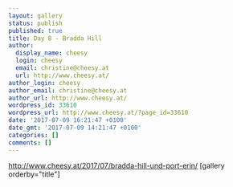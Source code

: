 ```yaml
---
layout: gallery
status: publish
published: true
title: Day 8 - Bradda Hill
author:
  display_name: cheesy
  login: cheesy
  email: christine@cheesy.at
  url: http://www.cheesy.at/
author_login: cheesy
author_email: christine@cheesy.at
author_url: http://www.cheesy.at/
wordpress_id: 33610
wordpress_url: http://www.cheesy.at/?page_id=33610
date: '2017-07-09 16:21:47 +0100'
date_gmt: '2017-07-09 14:21:47 +0100'
categories: []
comments: []
---
```

http://www.cheesy.at/2017/07/bradda-hill-und-port-erin/
[gallery orderby="title"]
